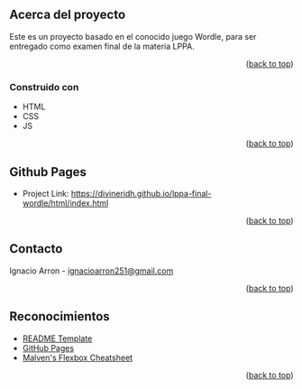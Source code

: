 ## Acerca del proyecto

Este es un proyecto basado en el conocido juego Wordle, para ser entregado como examen final de la materia LPPA.

<p align="right">(<a href="#readme-top">back to top</a>)</p>

### Construido con

* HTML
* CSS
* JS

<p align="right">(<a href="#readme-top">back to top</a>)</p>

## Github Pages

* Project Link: https://divineridh.github.io/lppa-final-wordle/html/index.html

<p align="right">(<a href="#readme-top">back to top</a>)</p>

## Contacto

Ignacio Arron - ignacioarron251@gmail.com

<p align="right">(<a href="#readme-top">back to top</a>)</p>

## Reconocimientos

* [README Template](https://github.com/othneildrew/Best-README-Template)
* [GitHub Pages](https://pages.github.com/)
* [Malven's Flexbox Cheatsheet](https://flexbox.malven.co/)

<p align="right">(<a href="#readme-top">back to top</a>)</p>